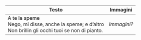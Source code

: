 


|   Testo  |   Immagini  |
| --- | --- |
| A te la speme<br>Nego, mi disse, anche la speme; e d’altro<br>Non brillin gli occhi tuoi se non di pianto. |  *Immagini?*   |


